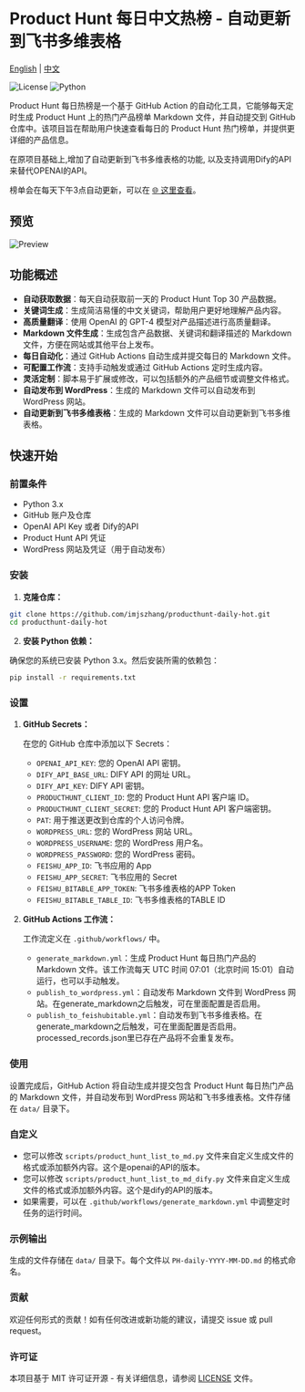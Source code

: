 # Product Hunt 每日中文热榜 - 自动更新到飞书多维表格

[English](README.en.md) | [中文](README.md)

![License](https://img.shields.io/github/license/ViggoZ/producthunt-daily-hot) ![Python](https://img.shields.io/badge/python-3.x-blue)

Product Hunt 每日热榜是一个基于 GitHub Action 的自动化工具，它能够每天定时生成 Product Hunt 上的热门产品榜单 Markdown 文件，并自动提交到 GitHub 仓库中。该项目旨在帮助用户快速查看每日的 Product Hunt 热门榜单，并提供更详细的产品信息。

在原项目基础上,增加了自动更新到飞书多维表格的功能, 以及支持调用Dify的API来替代OPENAI的API。

榜单会在每天下午3点自动更新，可以在 [🌐 这里查看](https://decohack.com/category/producthunt/)。

## 预览

![Preview](./preview.gif)

## 功能概述

- **自动获取数据**：每天自动获取前一天的 Product Hunt Top 30 产品数据。
- **关键词生成**：生成简洁易懂的中文关键词，帮助用户更好地理解产品内容。
- **高质量翻译**：使用 OpenAI 的 GPT-4 模型对产品描述进行高质量翻译。
- **Markdown 文件生成**：生成包含产品数据、关键词和翻译描述的 Markdown 文件，方便在网站或其他平台上发布。
- **每日自动化**：通过 GitHub Actions 自动生成并提交每日的 Markdown 文件。
- **可配置工作流**：支持手动触发或通过 GitHub Actions 定时生成内容。
- **灵活定制**：脚本易于扩展或修改，可以包括额外的产品细节或调整文件格式。
- **自动发布到 WordPress**：生成的 Markdown 文件可以自动发布到 WordPress 网站。
- **自动更新到飞书多维表格**：生成的 Markdown 文件可以自动更新到飞书多维表格。

## 快速开始

### 前置条件

- Python 3.x
- GitHub 账户及仓库
- OpenAI API Key 或者 Dify的API
- Product Hunt API 凭证
- WordPress 网站及凭证（用于自动发布）

### 安装

1. **克隆仓库：**

```bash
git clone https://github.com/imjszhang/producthunt-daily-hot.git
cd producthunt-daily-hot
```

2. **安装 Python 依赖：**

确保您的系统已安装 Python 3.x。然后安装所需的依赖包：

```bash
pip install -r requirements.txt
```

### 设置

1. **GitHub Secrets：**

   在您的 GitHub 仓库中添加以下 Secrets：

   - `OPENAI_API_KEY`: 您的 OpenAI API 密钥。
   - `DIFY_API_BASE_URL`: DIFY API 的网址 URL。
   - `DIFY_API_KEY`: DIFY API 密钥。
   - `PRODUCTHUNT_CLIENT_ID`: 您的 Product Hunt API 客户端 ID。
   - `PRODUCTHUNT_CLIENT_SECRET`: 您的 Product Hunt API 客户端密钥。
   - `PAT`: 用于推送更改到仓库的个人访问令牌。
   - `WORDPRESS_URL`: 您的 WordPress 网站 URL。
   - `WORDPRESS_USERNAME`: 您的 WordPress 用户名。
   - `WORDPRESS_PASSWORD`: 您的 WordPress 密码。
   - `FEISHU_APP_ID`: 飞书应用的 App
   - `FEISHU_APP_SECRET`: 飞书应用的 Secret
   - `FEISHU_BITABLE_APP_TOKEN`: 飞书多维表格的APP Token
   - `FEISHU_BITABLE_TABLE_ID`: 飞书多维表格的TABLE ID


2. **GitHub Actions 工作流：**

   工作流定义在 `.github/workflows/` 中。
   - `generate_markdown.yml`：生成 Product Hunt 每日热门产品的 Markdown 文件。该工作流每天 UTC 时间 07:01（北京时间 15:01）自动运行，也可以手动触发。
   - `publish_to_wordpress.yml`：自动发布 Markdown 文件到 WordPress 网站。在generate_markdown之后触发，可在里面配置是否启用。
   - `publish_to_feishubitable.yml`：自动发布到飞书多维表格。在generate_markdown之后触发，可在里面配置是否启用。processed_records.json里已存在产品将不会重复发布。

### 使用

设置完成后，GitHub Action 将自动生成并提交包含 Product Hunt 每日热门产品的 Markdown 文件，并自动发布到 WordPress 网站和飞书多维表格。文件存储在 `data/` 目录下。

### 自定义

- 您可以修改 `scripts/product_hunt_list_to_md.py` 文件来自定义生成文件的格式或添加额外内容。这个是openai的API的版本。
- 您可以修改 `scripts/product_hunt_list_to_md_dify.py` 文件来自定义生成文件的格式或添加额外内容。这个是dify的API的版本。
- 如果需要，可以在 `.github/workflows/generate_markdown.yml` 中调整定时任务的运行时间。

### 示例输出

生成的文件存储在 `data/` 目录下。每个文件以 `PH-daily-YYYY-MM-DD.md` 的格式命名。

### 贡献

欢迎任何形式的贡献！如有任何改进或新功能的建议，请提交 issue 或 pull request。

### 许可证

本项目基于 MIT 许可证开源 - 有关详细信息，请参阅 [LICENSE](LICENSE) 文件。
